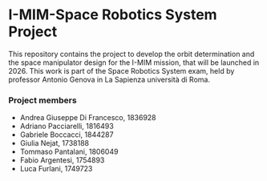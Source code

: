 # I-MIM-Space Robotics System Project
This repository contains the project to develop the orbit determination and the space manipulator design for the I-MIM mission, that will be launched in 2026. This work is part of the Space Robotics System exam, held by professor Antonio Genova in La Sapienza università di Roma.

### Project members
* Andrea Giuseppe Di Francesco, 1836928
* Adriano Pacciarelli, 1816493
* Gabriele Boccacci, 1844287
* Giulia Nejat, 1738188
* Tommaso Pantalani, 1806049
* Fabio Argentesi, 1754893
* Luca Furlani, 1749723